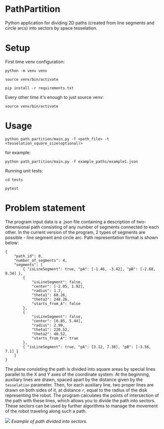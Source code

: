 # PathPartition

Python application for dividing 2D paths (created from line segments and circle arcs) into sectors by space tesselation.

# Setup

First time venv configuration:

`python -m venv venv`

`source venv/bin/activate`

`pip install -r requirements.txt`

Every other time it's enough to just source venv:

`source venv/bin/activate`

# Usage

`python path_partition/main.py -f <path_file> -t <tesselation_square_size(optional)>`

for example:

`python path_partition/main.py -f example_paths/example1.json`

Running unit tests:

`cd tests`

`pytest`

# Problem statement

The program input data is a .json file containing a description of two-dimensional path consisting of any number of segments connected to each other. In the current version of the program, 2 types of segments are possible - line segment and circle arc. Path representation format is shown below:

```
{
    "path_id": 0,
    "number_of_segments": 4,
    "segments": [
        { "isLineSegment": true, "pA": [-1.46, -3.42], "pB": [-2.68, 0.34] },
        {
            "isLineSegment": false,
            "center": [-2.05, 1.92],
            "radius": 1.7,
            "theta1": 68.26,
            "theta2": 248.26,
            "starts_from_A": false
        },
        {
            "isLineSegment": false,
            "center": [0.85, 5.44],
            "radius": 2.99,
            "theta1": 220.52,
            "theta2": 40.52,
            "starts_from_A": true
        },
        { "isLineSegment": true, "pA": [3.12, 7.38], "pB": [-3.56, 7.1] }
    ]
}
```

The plane consisting the path is divided into square areas by special lines parallel to the X and Y axes of the coordinate system. At the beginning, auxiliary lines are drawn, spaced apart by the distance given by the `tesselation` parameter. Then, for each auxiliary line, two proper lines are drawn on both sides of it, at distance `r`, equal to the radius of the disk representing the robot. The program calculates the points of intersection of the path with these lines, which allows you to divide the path into sectors. These sectors can be used by further algorithms to manage the movement of the robot traveling along such a path.

![](pics/path.png)
_Example of path divided into sectors._
